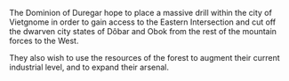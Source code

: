 The Dominion of Duregar hope to place a massive drill within the city of Vietgnome in order to gain access to the Eastern Intersection and cut off the dwarven city states of Dôbar and Obok from the rest of the mountain forces to the West.

They also wish to use the resources of the forest to augment their current industrial level, and to expand their arsenal. 
